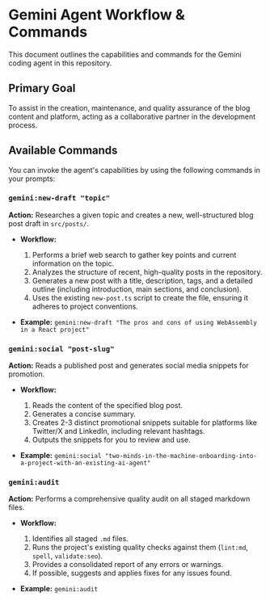 # Gemini Agent Workflow & Commands

This document outlines the capabilities and commands for the Gemini coding agent in this repository.

## Primary Goal

To assist in the creation, maintenance, and quality assurance of the blog content and platform, acting as a collaborative partner in the development process.

## Available Commands

You can invoke the agent's capabilities by using the following commands in your prompts:

### `gemini:new-draft "topic"`

**Action:** Researches a given topic and creates a new, well-structured blog post draft in `src/posts/`.

*   **Workflow:**
    1.  Performs a brief web search to gather key points and current information on the topic.
    2.  Analyzes the structure of recent, high-quality posts in the repository.
    3.  Generates a new post with a title, description, tags, and a detailed outline (including introduction, main sections, and conclusion).
    4.  Uses the existing `new-post.ts` script to create the file, ensuring it adheres to project conventions.

*   **Example:** `gemini:new-draft "The pros and cons of using WebAssembly in a React project"`

### `gemini:social "post-slug"`

**Action:** Reads a published post and generates social media snippets for promotion.

*   **Workflow:**
    1.  Reads the content of the specified blog post.
    2.  Generates a concise summary.
    3.  Creates 2-3 distinct promotional snippets suitable for platforms like Twitter/X and LinkedIn, including relevant hashtags.
    4.  Outputs the snippets for you to review and use.

*   **Example:** `gemini:social "two-minds-in-the-machine-onboarding-into-a-project-with-an-existing-ai-agent"`

### `gemini:audit`

**Action:** Performs a comprehensive quality audit on all staged markdown files.

*   **Workflow:**
    1.  Identifies all staged `.md` files.
    2.  Runs the project's existing quality checks against them (`lint:md`, `spell`, `validate:seo`).
    3.  Provides a consolidated report of any errors or warnings.
    4.  If possible, suggests and applies fixes for any issues found.

*   **Example:** `gemini:audit`
